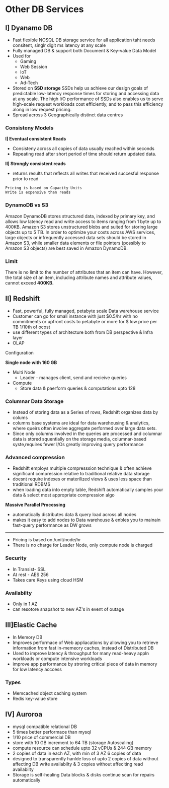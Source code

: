 # Other DB Services


## I] Dyanamo DB


* Fast flexible NOSQL DB storage service for all application taht needs consitent,  singlr digit ms latency at any scale
* Fully managed DB & support both Document & Key-value Data Model
* Used for 
    * Gaming
    * Web Session
    * IoT
    * Web
    * Ad-Tech
* Stored on **SSD storage**
SSDs help us achieve our design goals of predictable low-latency response times for storing and accessing data at any scale. 
The high I/O performance of SSDs also enables us to serve high-scale request workloads cost efficiently, and to pass this efficiency 
along in low request pricing.
* Spread across 3 Geographically distinct data centres 



### Consisteny Models

**I] Eventual consistent Reads**

* Consisteny across all copies of data usually reached within seconds
* Repeating read after short period of time should return updated data.

**II] Strongly consistent reads**

* returns results that reflects all writes that received succesful response prior to read

```
Pricing is based on Capacity Units
Write is expensive than reads
```

### DynamoDB vs S3


Amazon DynamoDB stores structured data, indexed by primary key, and allows low latency read and write access to items ranging 
from 1 byte up to 400KB. Amazon S3 stores unstructured blobs and suited for storing large objects up to 5 TB. 
In order to optimize your costs across AWS services, large objects or infrequently accessed data sets should be stored in 
Amazon S3, while smaller data elements or file pointers (possibly to Amazon S3 objects) are best saved in Amazon DynamoDB.


### Limit

There is no limit to the number of attributes that an item can have. However, the total size of an item, including attribute 
names and attribute values, cannot exceed **400KB.**



## II] Redshift


* Fast, powerful, fully managed, petabyte scale Data warehouse service
* Customer can go for small instance with just $0.5/hr with no commitments or upfront costs to petabyte or more for $ low price
per TB 1/10th of ocost
* use different types of architecture both from DB perspective & Infra layer
* OLAP



Configuration

**Single node with 160 GB**
* Multi Node 
  * Leader - manages client, send and recieive queries
* Compute
     * Store data & paerform queries & computations upto 128
 

 ### Columnar Data Storage

* Instead of storing data as a Series of rows, Redshift organizes data by colums
* columns base systems are ideal for data warehousing & analytics, where queirs often involve aggregate performed over large data sets.
* Since only columns involved in the queries are processed and columnar data is stored squentially on the storage media, 
 columnar-based syste,requires fewer I/Os greatly improving query performance

 ### Advanced compression

* Redshift employs multiple compresssion technique & often achieve significant compression relative to traditional 
 relative data storage
* doesnt require indexes or materilized views & uses less space than traditional RDBMS
* when loading data into empty table, Redshift automatically samples your data & select most appropriate compression algo



 **Massive Parallel Processing**


* automatically distributes data & query load across all nodes
* makes it easy to add nodes to Data warehouse & enbles you to mainain fast-query performance as DW grows

*****************
* Pricing is based on /unit/node/hr
* There is no charge for Leader Node, only compute node is charged


### Security


* In Transist- SSL
* At rest - AES 256
* Takes care Keys using cloud HSM


### Availabilty

* Only in 1 AZ
* can resotore snapshot to new AZ's in event of outage




## III]Elastic Cache

* In Memory DB
* Improves performace of Web appliacations by allowing you to retrieve information from fast in-memeory caches, 
instead of Distributed DB
* Used to improve latency & throughput for many read-heavy appln workloads or compute intensive workloads
* improve app performance by stroring critical piece of data in memory for low latency acccess

### Types 
  * Memcached object caching system
  * Redis key-value store
  
## IV] Auroroa
 
 * mysql compatible relational DB 
 * 5 times better performace than mysql
 * 1/10 price of commercial DB
 * store with 10 GB increment to 64 TB (storage Autoscaling)
 * compute resource can schedule upto 32 vCPUs & 244 GB memory
 * 2 copies of data in each AZ, with min of 3 AZ 6 copies of data
 * designed to transparently hanlde loss of upto 2 copies of data without affecting DB write availabilty & 3 copies without affeciting
  read availabilty
 * Storage is self-healing Data blocks & disks continue scan for repairs automatically
  
  
